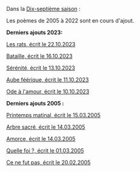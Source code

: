 Dans la [Dix-septième saison](/seasons/17_dix_septieme_saison/) :

Les poèmes de 2005 à 2022 sont en cours d'ajout.

**Derniers ajouts 2023:**

[Les rats, écrit le 22.10.2023](/seasons/18_dix_huitieme_saison/les_rats/)

[Bataille, écrit le 16.10.2023](/seasons/18_dix_huitieme_saison/bataille/)

[Sérénité, écrit le 13.10.2023](/seasons/18_dix_huitieme_saison/serenite/)

[Aube féérique, écrit le 11.10.2023](/seasons/18_dix_huitieme_saison/aube_feerique/)

[Ode à l'amour, écrit le 10.10.2023](/seasons/18_dix_huitieme_saison/ode_a_l_amour/)

**Derniers ajouts 2005 :**

[Printemps matinal, écrit le 15.03.2005](/seasons/17_dix_septieme_saison/printemps_matinal/)

[Arbre sacré, écrit le 14.03.2005](/seasons/17_dix_septieme_saison/arbre_sacre/)

[Amorce, écrit le 14.03.2005](/seasons/17_dix_septieme_saison/amorce/)

[Quelle foi ?, écrit le 01.03.2005](/seasons/17_dix_septieme_saison/quelle_foi/)

[Ce ne fut pas, écrit le 20.02.2005](/seasons/17_dix_septieme_saison/ce_ne_fut_pas/)
